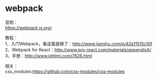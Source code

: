 # webpack

官网：<br/>
https://webpack.js.org/

教程：<br/>
1、入门Webpack，看这篇就够了：http://www.jianshu.com/p/42e11515c10f <br/>
2、Webpack for React：http://www.pro-react.com/materials/appendixA/ <br/>
3、手册：http://www.jqhtml.com/7626.html <br/>


相关：<br/>
css_modules:https://github.com/css-modules/css-modules
